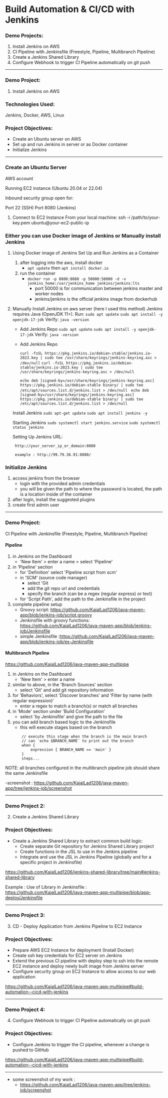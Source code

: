 # Build Automation & CI/CD with Jenkins

### Demo Projects:
1. Install Jenkins on AWS
2. CI Pipeline with Jenkinsfile (Freestyle, Pipeline, Multibranch Pipeline)
3. Create a Jenkins Shared Library
4. Configure Webhook to trigger CI Pipeline automatically on git push
---
### Demo Project:
1. Install Jenkins on AWS
   
### Technologies Used:
Jenkins, Docker, AWS, Linux

### Project Objectives:
- Create an Ubuntu server on AWS
- Set up and run Jenkins in server or as Docker container
- Initialize Jenkins
---
### Create an Ubuntu Server
AWS account

Running EC2 instance (Ubuntu 20.04 or 22.04)

Inbound security group open for:

Port 22 (SSH)
Port 8080 (Jenkins)
1. Connect to EC2 Instance
From your local machine:
ssh -i /path/to/your-key.pem ubuntu@your-ec2-public-ip

### Either you can use Docker image of Jenkins or Manually install Jenkins
1. Using Docker image of Jenkins
    Set Up and Run Jenkins as a Container
    1. after logging into the aws, install docker
        - `apt update` then `apt install docker.io`
    2. run the container
        - `docker run -p 8080:8080 -p 50000:50000 -d -v jenkins_home:/var/jenkins_home jenkins/jenkins:lts`
            - port 50000 is for communication between jenkins master and worker nodes
            - jenkins/jenkins is the official jenkins image from dockerhub
2. Manually Install Jenkins on aws server (here I used this method)
    Jenkins requires Java (OpenJDK 11+). Run:
        `sudo apt update`
        `sudo apt install -y openjdk-17-jdk`
        Verify: `java -version`

   - Add Jenkins Repo 
        `sudo apt update`
        `sudo apt install -y openjdk-17-jdk`
        Verify: `java -version`

   - Add Jenkins Repo 

        `curl -fsSL https://pkg.jenkins.io/debian-stable/jenkins.io-2023.key | sudo tee /usr/share/keyrings/jenkins-keyring.asc > /dev/null` 
        `curl -fsSL https://pkg.jenkins.io/debian-stable/jenkins.io-2023.key | sudo tee /usr/share/keyrings/jenkins-keyring.asc > /dev/null` 

        `echo deb [signed-by=/usr/share/keyrings/jenkins-keyring.asc] https://pkg.jenkins.io/debian-stable binary/ | sudo tee /etc/apt/sources.list.d/jenkins.list > /dev/null `
        `echo deb [signed-by=/usr/share/keyrings/jenkins-keyring.asc] https://pkg.jenkins.io/debian-stable binary/ | sudo tee /etc/apt/sources.list.d/jenkins.list > /dev/null `

    Install Jenkins 
        `sudo apt-get update` 
        `sudo apt install jenkins -y` 

    Starting Jenkins 
        `sudo systemctl start jenkins.service` 
        `sudo systemctl status jenkins` 

    Setting Up Jenkins URL:

        http://your_server_ip_or_domain:8080

        example : http://99.79.36.91:8080/

### Initialize Jenkins
1. access jenkins from the browser
    - login with the provided admin credentials
    - you will be given the path to where the password is located, the path is a location inside of the container   
2. after login, install the suggested plugins
3. create first admin user
---

### Demo Project:
CI Pipeline with Jenkinsfile (Freestyle, Pipeline, Multibranch Pipeline)

#### Pipeline
1. in Jenkins on the Dashboard
    - 'New Item' > enter a name > select 'Pipeline'
2. in 'Pipeline' section
    - for 'Definition' select 'Pipeline script from scm'
    - in 'SCM' (source code manager)
        - select 'Git
        - add the git repo url and credentials
        - specify the branch (can be a regex (regular express) or text)
    - for 'Script Path', add the path to the Jenkinsfile in the project
3. complete pipeline setup
    - Groovy script: https://github.com/KajalLad1206/java-maven-app/blob/jenkins-job/script.groovy
    - Jenkinsfile with groovy functions: https://github.com/KajalLad1206/java-maven-app/blob/jenkins-job/Jenkinsfile
    - simple Jenkinsfile :https://github.com/KajalLad1206/java-maven-app/blob/jenkins-job/ex-Jenkinsfile
    
#### Multibranch Pipeline

https://github.com/KajalLad1206/java-maven-app-multipipe

1. in Jenkins on the Dashboard
    - 'New Item' > enter a name
2. similar to above, in the 'Branch Sources' section
    - select 'Git' and add git repository information
3. for 'Behaviors', select 'Discover branches' and 'Filter by name (with regular expression)'
    - enter a regex to match a branch(s) or match all branches
4. in 'Mode' section under 'Build Configuration'
    - select 'by Jenkinsfile' and give the path to the file
5. you can add branch based logic to the Jenkinsfile
    - this will execute stages based on the branch
    ```
        // execute this stage when the branch is the main branch
        // can `echo $BRANCH_NAME` to print out the branch
        when {
            expression { BRANCH_NAME == 'main' }
        }
        steps...
    ```
NOTE: all branches configured in the multibranch pipeline job should share the same Jenkinsfile

-screenshot : https://github.com/KajalLad1206/java-maven-app/tree/jenkins-job/screenshot

---

### Demo Project 2:
2. Create a Jenkins Shared Library
### Project Objectives:
- Create a Jenkins Shared Library to extract common build logic:
    - Create separate Git repository for Jenkins Shared Library project
    - Create functions in the JSL to use in the Jenkins pipeline
    - Integrate and use the JSL in Jenkins Pipeline (globally and for a specific project in Jenkinsfile)
      
https://github.com/KajalLad1206/jenkins-shared-library/tree/main#jenkins-shared-library

Example : Use of Library in Jenkinsfile : https://github.com/KajalLad1206/java-maven-app-multipipe/blob/app-deploy/Jenkinsfile

---

### Demo Project 3:
3. CD - Deploy Application from Jenkins Pipeline to EC2 Instance
### Project Objectives:
- Prepare AWS EC2 Instance for deployment (Install Docker)
- Create ssh key credentials for EC2 server on Jenkins
- Extend the previous CI pipeline with deploy step to ssh into the remote EC2 instance and deploy newly built image from Jenkins server
- Configure security group on EC2 Instance to allow access to our web application
  
https://github.com/KajalLad1206/java-maven-app-multipipe#build-automation--cicd-with-jenkins

---

### Demo Project 4:
4. Configure Webhook to trigger CI Pipeline automatically on git push
### Project Objectives:
- Configure Jenkins to trigger the CI pipeline, whenever a change is pushed to GitHub
  
https://github.com/KajalLad1206/java-maven-app-multipipe#build-automation--cicd-with-jenkins

---
- some screenshot of my work :
   - https://github.com/KajalLad1206/java-maven-app/tree/jenkins-job/screenshot












